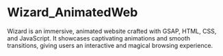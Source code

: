 # Wizard_AnimatedWeb
Wizard is an immersive, animated website crafted with GSAP, HTML, CSS, and JavaScript. It showcases captivating animations and smooth transitions, giving users an interactive and magical browsing experience. 
